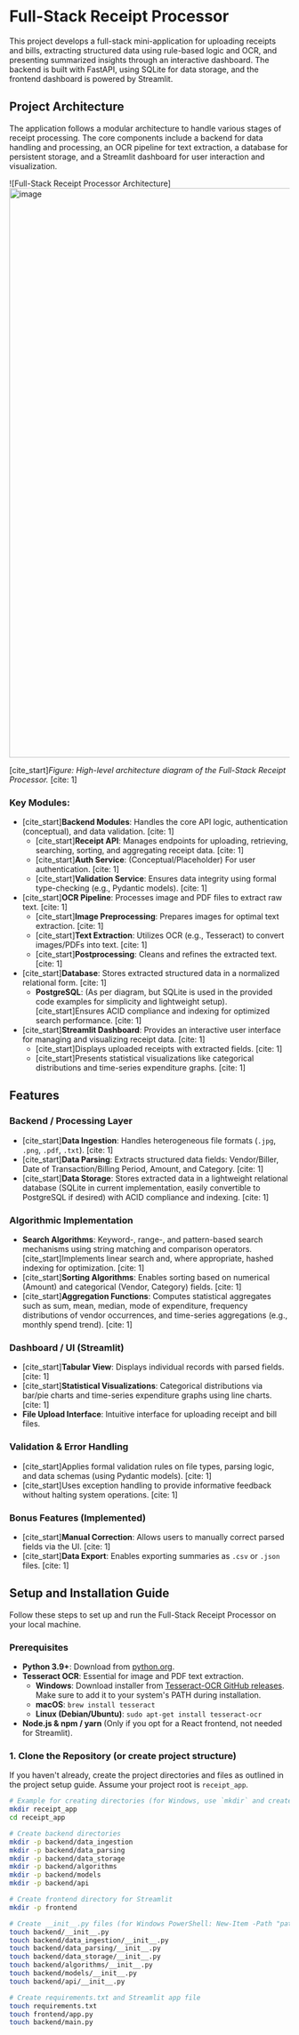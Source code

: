 # Full-Stack Receipt Processor

This project develops a full-stack mini-application for uploading receipts and bills, extracting structured data using rule-based logic and OCR, and presenting summarized insights through an interactive dashboard. The backend is built with FastAPI, using SQLite for data storage, and the frontend dashboard is powered by Streamlit.

## Project Architecture

The application follows a modular architecture to handle various stages of receipt processing. The core components include a backend for data handling and processing, an OCR pipeline for text extraction, a database for persistent storage, and a Streamlit dashboard for user interaction and visualization.

![Full-Stack Receipt Processor Architecture]
<img width="1024" height="1024" alt="image" src="https://github.com/user-attachments/assets/f5aa7f7a-fed8-4a76-954b-b424f54cacbd" />


[cite_start]*Figure: High-level architecture diagram of the Full-Stack Receipt Processor.* [cite: 1]

### Key Modules:

* [cite_start]**Backend Modules**: Handles the core API logic, authentication (conceptual), and data validation. [cite: 1]
    * [cite_start]**Receipt API**: Manages endpoints for uploading, retrieving, searching, sorting, and aggregating receipt data. [cite: 1]
    * [cite_start]**Auth Service**: (Conceptual/Placeholder) For user authentication. [cite: 1]
    * [cite_start]**Validation Service**: Ensures data integrity using formal type-checking (e.g., Pydantic models). [cite: 1]
* [cite_start]**OCR Pipeline**: Processes image and PDF files to extract raw text. [cite: 1]
    * [cite_start]**Image Preprocessing**: Prepares images for optimal text extraction. [cite: 1]
    * [cite_start]**Text Extraction**: Utilizes OCR (e.g., Tesseract) to convert images/PDFs into text. [cite: 1]
    * [cite_start]**Postprocessing**: Cleans and refines the extracted text. [cite: 1]
* [cite_start]**Database**: Stores extracted structured data in a normalized relational form. [cite: 1]
    * **PostgreSQL**: (As per diagram, but SQLite is used in the provided code examples for simplicity and lightweight setup). [cite_start]Ensures ACID compliance and indexing for optimized search performance. [cite: 1]
* [cite_start]**Streamlit Dashboard**: Provides an interactive user interface for managing and visualizing receipt data. [cite: 1]
    * [cite_start]Displays uploaded receipts with extracted fields. [cite: 1]
    * [cite_start]Presents statistical visualizations like categorical distributions and time-series expenditure graphs. [cite: 1]

## Features

### Backend / Processing Layer
* [cite_start]**Data Ingestion**: Handles heterogeneous file formats (`.jpg`, `.png`, `.pdf`, `.txt`). [cite: 1]
* [cite_start]**Data Parsing**: Extracts structured data fields: Vendor/Biller, Date of Transaction/Billing Period, Amount, and Category. [cite: 1]
* [cite_start]**Data Storage**: Stores extracted data in a lightweight relational database (SQLite in current implementation, easily convertible to PostgreSQL if desired) with ACID compliance and indexing. [cite: 1]

### Algorithmic Implementation
* **Search Algorithms**: Keyword-, range-, and pattern-based search mechanisms using string matching and comparison operators. [cite_start]Implements linear search and, where appropriate, hashed indexing for optimization. [cite: 1]
* [cite_start]**Sorting Algorithms**: Enables sorting based on numerical (Amount) and categorical (Vendor, Category) fields. [cite: 1]
* [cite_start]**Aggregation Functions**: Computes statistical aggregates such as sum, mean, median, mode of expenditure, frequency distributions of vendor occurrences, and time-series aggregations (e.g., monthly spend trend). [cite: 1]

### Dashboard / UI (Streamlit)
* [cite_start]**Tabular View**: Displays individual records with parsed fields. [cite: 1]
* [cite_start]**Statistical Visualizations**: Categorical distributions via bar/pie charts and time-series expenditure graphs using line charts. [cite: 1]
* **File Upload Interface**: Intuitive interface for uploading receipt and bill files.

### Validation & Error Handling
* [cite_start]Applies formal validation rules on file types, parsing logic, and data schemas (using Pydantic models). [cite: 1]
* [cite_start]Uses exception handling to provide informative feedback without halting system operations. [cite: 1]

### Bonus Features (Implemented)
* [cite_start]**Manual Correction**: Allows users to manually correct parsed fields via the UI. [cite: 1]
* [cite_start]**Data Export**: Enables exporting summaries as `.csv` or `.json` files. [cite: 1]

## Setup and Installation Guide

Follow these steps to set up and run the Full-Stack Receipt Processor on your local machine.

### Prerequisites

* **Python 3.9+**: Download from [python.org](https://www.python.org/).
* **Tesseract OCR**: Essential for image and PDF text extraction.
    * **Windows**: Download installer from [Tesseract-OCR GitHub releases](https://github.com/UB-Mannheim/tesseract/wiki). Make sure to add it to your system's PATH during installation.
    * **macOS**: `brew install tesseract`
    * **Linux (Debian/Ubuntu)**: `sudo apt-get install tesseract-ocr`
* **Node.js & npm / yarn** (Only if you opt for a React frontend, not needed for Streamlit).

### 1. Clone the Repository (or create project structure)

If you haven't already, create the project directories and files as outlined in the project setup guide. Assume your project root is `receipt_app`.

```bash
# Example for creating directories (for Windows, use `mkdir` and create `__init__.py` files with New-Item)
mkdir receipt_app
cd receipt_app

# Create backend directories
mkdir -p backend/data_ingestion
mkdir -p backend/data_parsing
mkdir -p backend/data_storage
mkdir -p backend/algorithms
mkdir -p backend/models
mkdir -p backend/api

# Create frontend directory for Streamlit
mkdir -p frontend

# Create __init__.py files (for Windows PowerShell: New-Item -Path "path/to/file/__init__.py" -ItemType File)
touch backend/__init__.py
touch backend/data_ingestion/__init__.py
touch backend/data_parsing/__init__.py
touch backend/data_storage/__init__.py
touch backend/algorithms/__init__.py
touch backend/models/__init__.py
touch backend/api/__init__.py

# Create requirements.txt and Streamlit app file
touch requirements.txt
touch frontend/app.py
touch backend/main.py
